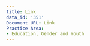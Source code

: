 ```yaml
---
title: Link
data_id: '351'
Document URL: Link
Practice Area:
- Education, Gender and Youth
---
```


